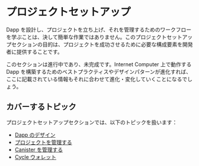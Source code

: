 # プロジェクトセットアップ

Dapp を設計し、プロジェクトを立ち上げ、それを管理するためのワークフローを学ぶことは、決して簡単な作業ではありません。このプロジェクトセットアップセクションの目的は、プロジェクトを成功させるために必要な構成要素を開発者に提供することです。

このセクションは進行中であり、未完成です。Internet Computer 上で動作する Dapp を構築するためのベストプラクティスやデザインパターンが進化すれば、ここに記載されている情報もそれに合わせて進化・変化していくことになるでしょう。

## カバーするトピック

プロジェクトセットアップセクションでは、以下のトピックを扱います：

- [Dapp のデザイン](./design-dapps.md)
- [プロジェクトを管理する](./manage-projects.md)
- [Canister を管理する](./manage-canisters.md)
- [Cycle ウォレット](./cycles-wallet.md)

<!--
# Project Setup

Designing your dapps, setting up your projects, and learning the workflows to manage them is no trivial task. The goal of the Project Setup section is to give developers the building blocks that are necessary to get a successful project running.

This section is work-in-progress and incomplete. As best practices and design patterns evolve for building dapps that run on the Internet Computer, the information included here will also evolve and change accordingly.

## Covered Topics

The following topics are covered in the Project Setup section:

- [Designing Dapps](./design-dapps.md)
- [Managing Projects](./manage-projects.md)
- [Managing Canisters](./manage-canisters.md)
- [Cycles Wallet](./cycles-wallet.md)

-->